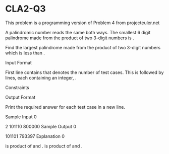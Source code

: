 # CLA2-Q3
This problem is a programming version of Problem 4 from projecteuler.net

A palindromic number reads the same both ways. The smallest 6 digit palindrome made from the product of two 3-digit numbers is .

Find the largest palindrome made from the product of two 3-digit numbers which is less than .

Input Format

First line contains  that denotes the number of test cases. This is followed by  lines, each containing an integer, .

Constraints

Output Format

Print the required answer for each test case in a new line.

Sample Input 0

2
101110
800000
Sample Output 0

101101
793397
Explanation 0

 is product of  and .
 is product of  and .
